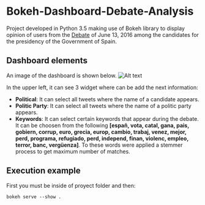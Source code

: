 # Bokeh-Dashboard-Debate-Analysis
Project developed in Python 3.5 making use of Bokeh library to display opinion of users from the [Debate](http://www.lavanguardia.com/politica/elecciones/20160613/402479864119/en-directo-13j-debate-a-cuatro.html) of June 13, 2016 among the candidates for the presidency of the Government of Spain.

## Dashboard elements
An image of the dashboard is shown below.
![Alt text](/Images/dashboard_image?raw=true)

In the upper left, it can see 3 widget where can be add the next information:
- **Political**: It can select all tweets where the name of a candidate appears.
- **Politic Party**: It can select all tweets where the name of a politic party appears.
- **Keywords**: It can select certain keywords that appear during the debate. It can be choosen from the following **[españ, vota, catal, gana, pais, gobiern, corrup, euro, grecia, europ, cambio, trabaj, venez, mejor, perd, programa, refugiado, perd, independ, finan, violenc, empleo, terror, banc, vergüenza]**. To these words were applied a stemmer process to get maximum number of matches.

## Execution example
First you must be inside of proyect folder and then:
```
bokeh serve --show .
```
